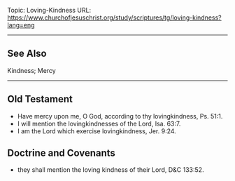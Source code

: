Topic: Loving-Kindness
URL: https://www.churchofjesuschrist.org/study/scriptures/tg/loving-kindness?lang=eng

---

## See Also

Kindness; Mercy

---

## Old Testament

- Have mercy upon me, O God, according to thy lovingkindness, Ps. 51:1.
- I will mention the lovingkindnesses of the Lord, Isa. 63:7.
- I am the Lord which exercise lovingkindness, Jer. 9:24.

## Doctrine and Covenants

- they shall mention the loving kindness of their Lord, D&C 133:52.

